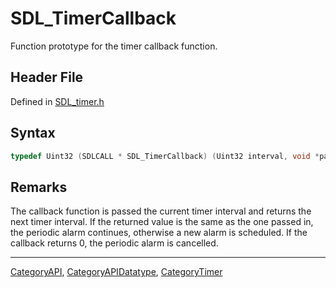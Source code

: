 # SDL_TimerCallback

Function prototype for the timer callback function.

## Header File

Defined in [SDL_timer.h](https://github.com/libsdl-org/SDL/blob/SDL2/include/SDL_timer.h)

## Syntax

```c
typedef Uint32 (SDLCALL * SDL_TimerCallback) (Uint32 interval, void *param);
```

## Remarks

The callback function is passed the current timer interval and returns the
next timer interval. If the returned value is the same as the one passed
in, the periodic alarm continues, otherwise a new alarm is scheduled. If
the callback returns 0, the periodic alarm is cancelled.





----
[CategoryAPI](CategoryAPI), [CategoryAPIDatatype](CategoryAPIDatatype), [CategoryTimer](CategoryTimer)

